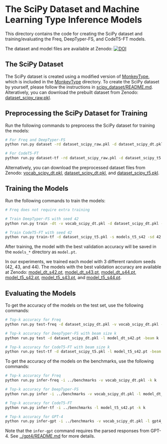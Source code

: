 # The SciPy Dataset and Machine Learning Type Inference Models

This directory contains the code for creating the SciPy dataset and training/evaluating the Freq, DeepTyper-FS, and CodeT5-FT models.

The dataset and model files are available at Zenodo:
[![DOI](https://zenodo.org/badge/DOI/10.5281/zenodo.8330329.svg)](https://doi.org/10.5281/zenodo.8330329)

## The SciPy Dataset

The SciPy dataset is created using a modified version of [MonkeyType](https://github.com/Instagram/MonkeyType), which is included in the [MonkeyType](MonkeyType) directory.
To create the SciPy dataset by yourself, please follow the instructions in [scipy_dataset/README.md](scipy_dataset/README.md).
Alteratively, you can download the prebuilt dataset from Zenodo: [dataset_scipy_raw.pkl](https://zenodo.org/record/8330329/files/dataset_scipy_raw.pkl?download=1).

## Preprocessing the SciPy Dataset for Training

Run the following commands to preprocess the SciPy dataset for training the models:

```bash
# For Freq and DeepTyper-FS
python run.py dataset -rd dataset_scipy_raw.pkl -d dataset_scipy_dt.pkl -v vocab_scipy_dt.pkl

# For CodeT5-FT
python run.py dataset-tf -rd dataset_scipy_raw.pkl -d dataset_scipy_t5.pkl
```

Alternatively, you can download the preprocessed dataset files from Zenodo:
[vocab_scipy_dt.pkl](https://zenodo.org/record/8330329/files/vocab_scipy_dt.pkl?download=1),
[dataset_scipy_dt.pkl](https://zenodo.org/record/8330329/files/dataset_scipy_dt.pkl?download=1), and
[dataset_scipy_t5.pkl](https://zenodo.org/record/8330329/files/dataset_scipy_t5.pkl?download=1).

## Training the Models

Run the following commands to train the models:

```bash
# Freq does not require extra training

# Train DeepTyper-FS with seed 42
python run.py train -dt -v vocab_scipy_dt.pkl -d dataset_scipy_dt.pkl -s models_dt_s42 -sd 42

# Train CodeT5-FT with seed 42
python run.py train-tf -d dataset_scipy_t5.pkl -s models_t5_s42 -sd 42
```

After training, the model with the best validation accuracy will be saved in the `models_*` directory as `model.pt`.

In our experiments, we trained each model with 3 different random seeds (42, 43, and 44). The models with the best validation accuracy are available at Zenodo:
[model_dt_s42.pt](https://zenodo.org/record/8330329/files/model_dt_s42.pt?download=1),
[model_dt_s43.pt](https://zenodo.org/record/8330329/files/model_dt_s43.pt?download=1),
[model_dt_s44.pt](https://zenodo.org/record/8330329/files/model_dt_s44.pt?download=1),
[model_t5_s42.pt](https://zenodo.org/record/8330329/files/model_t5_s42.pt?download=1),
[model_t5_s43.pt](https://zenodo.org/record/8330329/files/model_t5_s43.pt?download=1), and
[model_t5_s44.pt](https://zenodo.org/record/8330329/files/model_t5_s44.pt?download=1).

## Evaluating the Models

To get the accuracy of the models on the test set, use the following commands:

```bash
# Top-k accuracy for Freq
python run.py test-freq -d dataset_scipy_dt.pkl -v vocab_scipy_dt.pkl -beam k

# Top-k accuracy for DeepTyper-FS with beam size k
python run.py test -d dataset_scipy_dt.pkl -l model_dt_s42.pt -beam k

# Top-k accuracy for CodeT5-FT with beam size k
python run.py test-tf -d dataset_scipy_t5.pkl -l model_t5_s42.pt -beam k
```

To get the accuracy of the models on the benchmarks, use the following commands:

```bash
# Top-k accuracy for Freq
python run.py infer-freq -i ../benchmarks -v vocab_scipy_dt.pkl -k k

# Top-k accuracy for DeepTyper-FS
python run.py infer -i ../benchmarks -v vocab_scipy_dt.pkl -l model_dt_s42.pt -k k

# Top-k accuracy for CodeT5-FT
python run.py infer-tf -i ../benchmarks -l model_t5_s42.pt -k k

# Top-k accuracy for GPT-4
python run.py infer-gpt -i ../benchmarks -v vocab_scipy_dt.pkl -l gpt4_0.pkl -k k
```

Note that the `infer-gpt` command requires the parsed responses from GPT-4. See [../gpt4/README.md](../gpt4/README.md) for more details.
